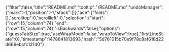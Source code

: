 {"filter":false,"title":"README.md","tooltip":"/README.md","undoManager":{"mark":-1,"position":-1,"stack":[]},"ace":{"folds":[],"scrolltop":0,"scrollleft":0,"selection":{"start":{"row":15,"column":74},"end":{"row":15,"column":74},"isBackwards":false},"options":{"guessTabSize":true,"useWrapMode":false,"wrapToView":true},"firstLineState":0},"timestamp":1478841813693,"hash":"5d761015b70e9f78c8af618d22d666ebcfc12140"}